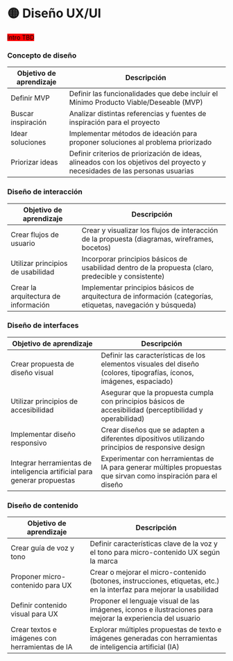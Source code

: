# 🟡 Diseño UX/UI

<mark style="background-color:red;">Intro TBD</mark>

### Concepto de diseño

| Objetivo de aprendizaje | Descripción                                                                                                                 |
| ----------------------- | --------------------------------------------------------------------------------------------------------------------------- |
| Definir MVP             | Definir las funcionalidades que debe incluir el Mínimo Producto Viable/Deseable (MVP)                                       |
| Buscar inspiración      | Analizar distintas referencias y fuentes de inspiración para el proyecto                                                    |
| Idear soluciones        | Implementar métodos de ideación para proponer soluciones al problema priorizado                                             |
| Priorizar ideas         | Definir criterios de priorización de ideas, alineados con los objetivos del proyecto y necesidades de las personas usuarias |



### Diseño de interacción

| Objetivo de aprendizaje              | Descripción                                                                                                  |
| ------------------------------------ | ------------------------------------------------------------------------------------------------------------ |
| Crear flujos de usuario              | Crear y visualizar los flujos de interacción de la propuesta (diagramas, wireframes, bocetos)                |
| Utilizar principios de usabilidad    | Incorporar principios básicos de usabilidad dentro de la propuesta (claro, predecible y consistente)         |
| Crear la arquitectura de información | Implementar principios básicos de arquitectura de información (categorías, etiquetas, navegación y búsqueda) |



### Diseño de interfaces

| Objetivo de aprendizaje                                                  | Descripción                                                                                                          |
| ------------------------------------------------------------------------ | -------------------------------------------------------------------------------------------------------------------- |
| Crear propuesta de diseño visual                                         | Definir las características de los elementos visuales del diseño (colores, tipografías, íconos, imágenes, espaciado) |
| Utilizar principios de accesibilidad                                     | Asegurar que la propuesta cumpla con principios básicos de accesibilidad (perceptibilidad y operabilidad)            |
| Implementar diseño responsivo                                            | Crear diseños que se adapten a diferentes dipositivos utilizando principios de responsive design                     |
| Integrar herramientas de inteligencia artificial para generar propuestas | Experimentar con herramientas de IA para generar múltiples propuestas que sirvan como inspiración para el diseño     |



### Diseño de contenido

| Objetivo de aprendizaje                        | Descripción                                                                                                            |
| ---------------------------------------------- | ---------------------------------------------------------------------------------------------------------------------- |
| Crear guía de voz y tono                       | Definir características clave de la voz y el tono para micro-contenido UX según la marca                               |
| Proponer micro-contenido para UX               | Crear o mejorar el micro-contenido (botones, instrucciones, etiquetas, etc.) en la interfaz para mejorar la usabilidad |
| Definir contenido visual para UX               | Proponer el lenguaje visual de las imágenes, iconos e ilustraciones para mejorar la experiencia del usuario            |
| Crear textos e imágenes con herramientas de IA | Explorar múltiples propuestas de texto e imágenes generadas con herramientas de inteligencia artificial (IA)           |
